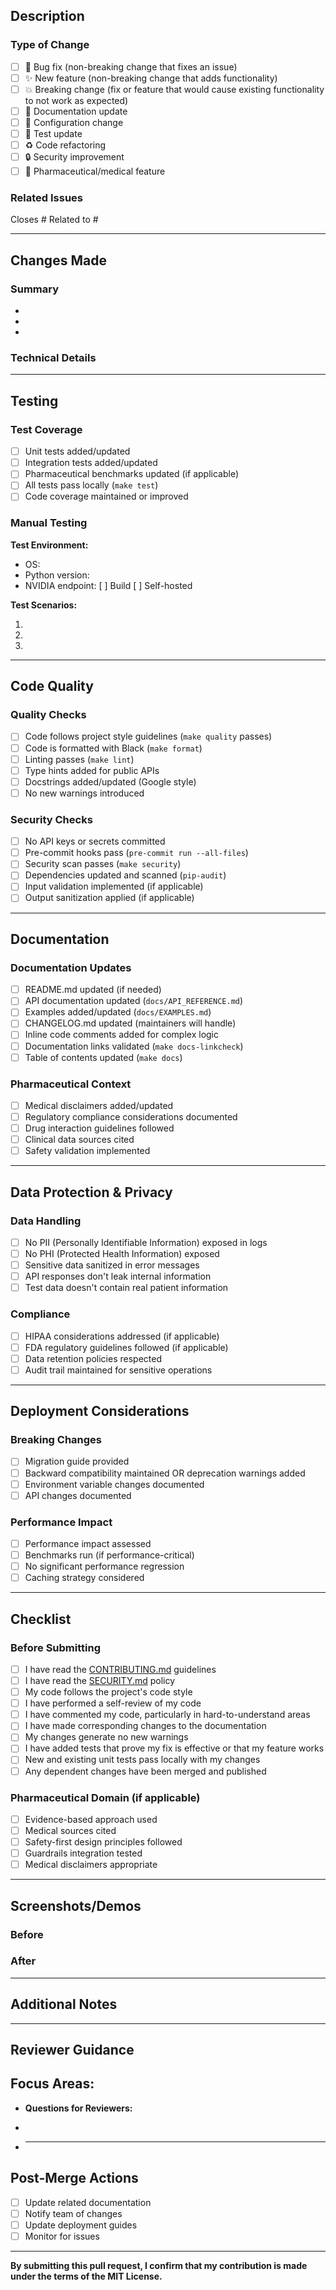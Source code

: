 ## Description

<!-- Provide a clear and concise description of your changes -->

### Type of Change

<!-- Check all that apply -->

- [ ] 🐛 Bug fix (non-breaking change that fixes an issue)
- [ ] ✨ New feature (non-breaking change that adds functionality)
- [ ] 💥 Breaking change (fix or feature that would cause existing functionality to not work as expected)
- [ ] 📝 Documentation update
- [ ] 🔧 Configuration change
- [ ] 🧪 Test update
- [ ] ♻️ Code refactoring
- [ ] 🔒 Security improvement
- [ ] 💊 Pharmaceutical/medical feature

### Related Issues

<!-- Link related issues using #issue_number -->

Closes #
Related to #

---

## Changes Made

<!-- Describe the changes in detail -->

### Summary

-
-
-

### Technical Details

<!-- Explain the technical approach, architecture decisions, or implementation details -->

---

## Testing

### Test Coverage

- [ ] Unit tests added/updated
- [ ] Integration tests added/updated
- [ ] Pharmaceutical benchmarks updated (if applicable)
- [ ] All tests pass locally (`make test`)
- [ ] Code coverage maintained or improved

### Manual Testing

<!-- Describe manual testing performed -->

**Test Environment:**

- OS:
- Python version:
- NVIDIA endpoint: [ ] Build [ ] Self-hosted

**Test Scenarios:**

1.
2.
3.

---

## Code Quality

### Quality Checks

- [ ] Code follows project style guidelines (`make quality` passes)
- [ ] Code is formatted with Black (`make format`)
- [ ] Linting passes (`make lint`)
- [ ] Type hints added for public APIs
- [ ] Docstrings added/updated (Google style)
- [ ] No new warnings introduced

### Security Checks

- [ ] No API keys or secrets committed
- [ ] Pre-commit hooks pass (`pre-commit run --all-files`)
- [ ] Security scan passes (`make security`)
- [ ] Dependencies updated and scanned (`pip-audit`)
- [ ] Input validation implemented (if applicable)
- [ ] Output sanitization applied (if applicable)

---

## Documentation

### Documentation Updates

- [ ] README.md updated (if needed)
- [ ] API documentation updated (`docs/API_REFERENCE.md`)
- [ ] Examples added/updated (`docs/EXAMPLES.md`)
- [ ] CHANGELOG.md updated (maintainers will handle)
- [ ] Inline code comments added for complex logic
- [ ] Documentation links validated (`make docs-linkcheck`)
- [ ] Table of contents updated (`make docs`)

### Pharmaceutical Context

<!-- If this PR involves pharmaceutical/medical features -->

- [ ] Medical disclaimers added/updated
- [ ] Regulatory compliance considerations documented
- [ ] Drug interaction guidelines followed
- [ ] Clinical data sources cited
- [ ] Safety validation implemented

---

## Data Protection & Privacy

### Data Handling

- [ ] No PII (Personally Identifiable Information) exposed in logs
- [ ] No PHI (Protected Health Information) exposed
- [ ] Sensitive data sanitized in error messages
- [ ] API responses don't leak internal information
- [ ] Test data doesn't contain real patient information

### Compliance

- [ ] HIPAA considerations addressed (if applicable)
- [ ] FDA regulatory guidelines followed (if applicable)
- [ ] Data retention policies respected
- [ ] Audit trail maintained for sensitive operations

---

## Deployment Considerations

### Breaking Changes

<!-- If this is a breaking change, describe migration path -->

- [ ] Migration guide provided
- [ ] Backward compatibility maintained OR deprecation warnings added
- [ ] Environment variable changes documented
- [ ] API changes documented

### Performance Impact

- [ ] Performance impact assessed
- [ ] Benchmarks run (if performance-critical)
- [ ] No significant performance regression
- [ ] Caching strategy considered

---

## Checklist

### Before Submitting

- [ ] I have read the [CONTRIBUTING.md](../CONTRIBUTING.md) guidelines
- [ ] I have read the [SECURITY.md](../SECURITY.md) policy
- [ ] My code follows the project's code style
- [ ] I have performed a self-review of my code
- [ ] I have commented my code, particularly in hard-to-understand areas
- [ ] I have made corresponding changes to the documentation
- [ ] My changes generate no new warnings
- [ ] I have added tests that prove my fix is effective or that my feature works
- [ ] New and existing unit tests pass locally with my changes
- [ ] Any dependent changes have been merged and published

### Pharmaceutical Domain (if applicable)

- [ ] Evidence-based approach used
- [ ] Medical sources cited
- [ ] Safety-first design principles followed
- [ ] Guardrails integration tested
- [ ] Medical disclaimers appropriate

---

## Screenshots/Demos

<!-- If applicable, add screenshots or demo videos -->

### Before

### After

---

## Additional Notes

<!-- Any additional information, context, or concerns -->

---

## Reviewer Guidance

<!-- Help reviewers focus on specific areas -->

## **Focus Areas:**

- **Questions for Reviewers:**

-
- ***

## Post-Merge Actions

<!-- Actions to take after merge -->

- [ ] Update related documentation
- [ ] Notify team of changes
- [ ] Update deployment guides
- [ ] Monitor for issues

---

**By submitting this pull request, I confirm that my contribution is made under the terms of the MIT License.**
